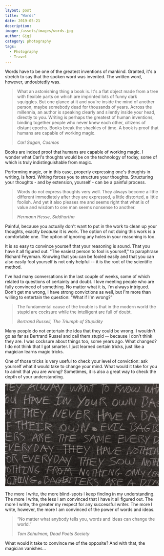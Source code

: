 ```yaml
---
layout: post
title: "Words"
date: 2019-05-21
description:
image: /assets/images/words.jpg
author: Gigi
category: photography
tags:
  - Photography
  - Travel
---
```


Words have to be one of the greatest inventions of mankind. Granted, it's a
stretch to say that the spoken word was invented. The written word, however,
undoubtedly was.

> What an astonishing thing a book is. It's a flat object made from a tree with
> flexible parts on which are imprinted lots of funny dark squiggles. But one
> glance at it and you're inside the mind of another person, maybe somebody dead
> for thousands of years. Across the millennia, an author is speaking clearly
> and silently inside your head, directly to you. Writing is perhaps the
> greatest of human inventions, binding together people who never knew each
> other, citizens of distant epochs. Books break the shackles of time. A book is
> proof that humans are capable of working magic.
>
> <cite>Carl Sagan, Cosmos</cite>

Books are indeed proof that humans are capable of working magic. I wonder what
Carl's thoughts would be on the technology of today, some of which is truly
indistinguishable from magic.

Performing magic, or in this case, properly expressing one's thoughts in
writing, is *hard*. Writing forces you to structure your thoughts. Structuring
your thoughts - and by extension, yourself - can be a painful process.

> Words do not express thoughts very well. They always become a little
> different immediately after they are expressed, a little distorted, a little
> foolish. And yet it also pleases me and seems right that what is of value and
> wisdom to one man seems nonsense to another.
>
> <cite>Hermann Hesse, Siddhartha</cite>

Painful, because you actually don't want to put in the work to clean up your
thoughts, exactly *because* it is work. The option of not doing this work is a
comfortable one. The option of ignoring any holes in your reasoning is too.

It is so easy to convince yourself that your reasoning is sound. That you have
it all figured out. "The easiest person to fool is yourself," to paraphrase
Richard Feynman. Knowing that you can be fooled easily and that you can also
easily fool yourself is not only helpful -- it is the root of the scientific
method.

I've had many conversations in the last couple of weeks, some of which related
to questions of certainty and doubt. I love meeting people who are fully
convinced of something. No matter what it is, I'm always intrigued. Don't get me
wrong, I have strong convictions as well, but I'm more than willing to entertain
the question: "What if I'm wrong?"

> The fundamental cause of the trouble is that in the modern world the stupid
> are cocksure while the intelligent are full of doubt.
>
> <cite>Bertrand Russell, The Triumph of Stupidity</cite>

Many people do not entertain the idea that they could be wrong. I wouldn't go as
far as Bertrand Russel and call them stupid -- because I don't think they are. I
was cocksure about things too, some years ago. What changed? I do not think that
I got smarter. I just learned certain tricks, just like a magician learns magic
tricks.

One of those tricks is very useful to check your level of conviction: ask
yourself what it would take to change your mind. What would it take for you to
admit that you are wrong? Sometimes, it is also a great way to check the depth
of your understanding.

![Words](/assets/images/words-chalk.jpg#full)

The more I write, the more blind-spots I keep finding in my understanding. The
more I write, the less I am convinced that I have it all figured out. The more I
write, the greater my respect for any successful writer. The more I write,
however, the more I am convinced of the power of words and ideas.

> “No matter what anybody tells you, words and ideas can change the world.”
>
> <cite>Tom Schulman, Dead Poets Society</cite>

What would it take to convince me of the opposite? And with that, the magician
vanishes...
